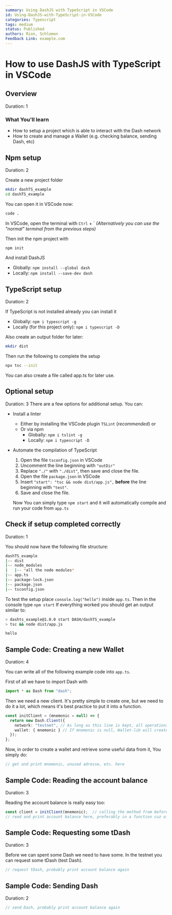 ```yaml
---
summary: Using DashJS with TypeScript in VSCode
id: Using-DashJS-with-TypeScript-in-VSCode
categories: Typescript
tags: medium
status: Published
authors: Rion, Schlomon
Feedback Link: example.com
---
```


# How to use DashJS with TypeScript in VSCode

<!-- ------------------------ -->
## Overview

Duration: 1

### What You'll learn

* How to setup a project which is able to interact with the Dash network
* How to create and manage a Wallet (e.g. checking balance, sending Dash, etc)

<!-- ------------------------ -->
## Npm setup

Duration: 2

Create a new project folder

```sh
mkdir dashTS_example
cd dashTS_example
```

You can open it in VSCode now:

```sh
code .
```

In VSCode, open the terminal with `Ctrl` + `
*(Alternatively you can use the "normal" terminal from the previous steps)*

Then init the npm project with

```sh
npm init
```

And install DashJS

* Globally: `npm install --global dash`
* Locally: `npm install --save-dev dash`

<!-- ------------------------ -->
## TypeScript setup

Duration: 2

If TypeScript is not installed already you can install it

* Globally: `npm i typescript -g`
* Locally (for this project only): `npm i typescript -D`

Also create an output folder for later:

```sh
mkdir dist
```

Then run the following to complete the setup

```sh
npx tsc --init
```

You can also create a file called app.ts for later use.

<!-- ------------------------ -->
## Optional setup

Duration: 3
There are a few options for additional setup. You can:

* Install a linter
  * Either by installing the VSCode plugin `TSLint` (*recommended*) or
  * Or via npm
    * Globally: `npm i tslint -g`
    * Locally: `npm i typescript -D`

* Automate the compilation of TypeScript
  1. Open the file `tsconfig.json` in VSCode
  2. Uncomment the line beginning with `"outDir"`
  3. Replace `"./"` with `"./dist"`, then save and close the file.
  4. Open the file `package.json` in VSCode
  5. Insert `"start": "tsc && node dist/app.js",` **before** the line beginning with `"test"`.
  6. Save and close the file.

    Now You can simply type `npm start` and it will automatically compile and run your code from `app.ts`

<!-- ------------------------ -->
## Check if setup completed correctly

Duration: 1

You should now have the following file structure:

```sh
dashTS_example
|-- dist
|-- node_modules
|   |-- *all the node modules*
|-- app.ts
|-- package-lock.json
|-- package.json
|-- tsconfig.json
```

To test the setup place `console.log("hello")` inside `app.ts`.
Then in the console type `npm start`
If everything worked you should get an output similar to:

```sh
> dashts_example@1.0.0 start DASH/dashTS_example
> tsc && node dist/app.js

hello
```

<!-- ------------------------ -->
## Sample Code: Creating a new Wallet

Duration: 4

You can write all of the following example code into `app.ts`.

First of all we have to import Dash with

``` typescript
import * as Dash from "dash";
```

Then we need a new client. It's pretty simple to create one, but we need to do it a lot, which means it's best practice to put it into a function.

``` typescript
const initClient = (mnemonic = null) => {
  return new Dash.Client({
    network: "testnet", // As long as this line is kept, all operations will only be on the testnet
    wallet: { mnemonic } // If mnemonic is null, Wallet-lib will create new mnemonic
  });
};
```

Now, in order to create a wallet and retrieve some useful data from it, You simply do:

``` typescript
// get and print mnemonic, unused adresse, etc. here
```

<!-- ------------------------ -->
## Sample Code: Reading the account balance

Duration: 3

Reading the account balance is really easy too:

``` typescript
const client = initClient(mnemonic);  // calling the method from before
// read and print account balance here, preferably in a function cuz of the next two steps
```

<!-- ------------------------ -->
## Sample Code: Requesting some tDash

Duration: 3

Before we can spent some Dash we need to have some. In the testnet you can request some tDash (test Dash).

``` typescript
// request tDash, probably print account balance again
```

<!-- ------------------------ -->
## Sample Code: Sending Dash

Duration: 2

``` typescript
// send Dash, probably print account balance again
```
